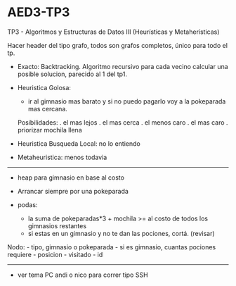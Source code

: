 # AED3-TP3
TP3 - Algoritmos y Estructuras de Datos III (Heurísticas y Metaherísticas)


Hacer header del tipo grafo, todos son grafos completos, único para todo el tp.

- Exacto:
	Backtracking. Algoritmo recursivo para cada vecino calcular una posible solucion, parecido al 1 del tp1.

- Heuristica Golosa:
	- ir al gimnasio mas barato y si no puedo pagarlo voy a la pokeparada mas cercana.

	Posibilidades: 	. el mas lejos
					. el mas cerca
					. el menos caro
					. el mas caro
					. priorizar mochila llena 

- Heuristica Busqueda Local:
	no lo entiendo

- Metaheuristica:
	menos todavia

------------------------------------------------------------------------------

- heap para gimnasio en base al costo

- Arrancar siempre por una pokeparada
- podas:
	- la suma de pokeparadas*3 + mochila >= al costo de todos los gimnasios restantes
	- si estas en un gimnasio y no te dan las pociones, cortá. (revisar)


Nodo:
	- tipo, gimnasio o pokeparada
	- si es gimnasio, cuantas pociones requiere
	- posicion
	- visitado
	- id

------------------------------------------------------------------------------

- ver tema PC andi o nico para correr tipo SSH
